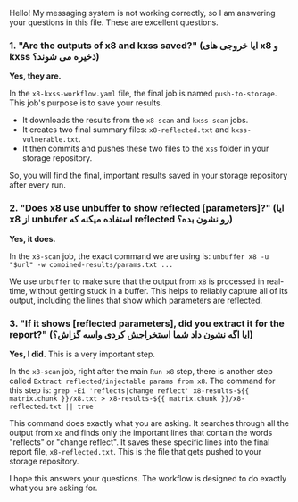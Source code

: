 Hello! My messaging system is not working correctly, so I am answering your questions in this file. These are excellent questions.

### 1. "Are the outputs of x8 and kxss saved?" (ایا خروجی های x8 و kxss ذخیره می شوند؟)

**Yes, they are.**

In the `x8-kxss-workflow.yaml` file, the final job is named `push-to-storage`. This job's purpose is to save your results.

- It downloads the results from the `x8-scan` and `kxss-scan` jobs.
- It creates two final summary files: `x8-reflected.txt` and `kxss-vulnerable.txt`.
- It then commits and pushes these two files to the `xss` folder in your storage repository.

So, you will find the final, important results saved in your storage repository after every run.

### 2. "Does x8 use unbuffer to show reflected [parameters]?" (ایا x8 از unbufer استفاده میکنه که reflected رو نشون بده؟)

**Yes, it does.**

In the `x8-scan` job, the exact command we are using is:
`unbuffer x8 -u "$url" -w combined-results/params.txt ...`

We use `unbuffer` to make sure that the output from `x8` is processed in real-time, without getting stuck in a buffer. This helps to reliably capture all of its output, including the lines that show which parameters are reflected.

### 3. "If it shows [reflected parameters], did you extract it for the report?" (ایا اگه نشون داد شما استخراجش کردی واسه گزاش؟)

**Yes, I did.** This is a very important step.

In the `x8-scan` job, right after the main `Run x8` step, there is another step called `Extract reflected/injectable params from x8`. The command for this step is:
`grep -Ei 'reflects|change reflect' x8-results-${{ matrix.chunk }}/x8.txt > x8-results-${{ matrix.chunk }}/x8-reflected.txt || true`

This command does exactly what you are asking. It searches through all the output from `x8` and finds only the important lines that contain the words "reflects" or "change reflect". It saves these specific lines into the final report file, `x8-reflected.txt`. This is the file that gets pushed to your storage repository.

I hope this answers your questions. The workflow is designed to do exactly what you are asking for.
